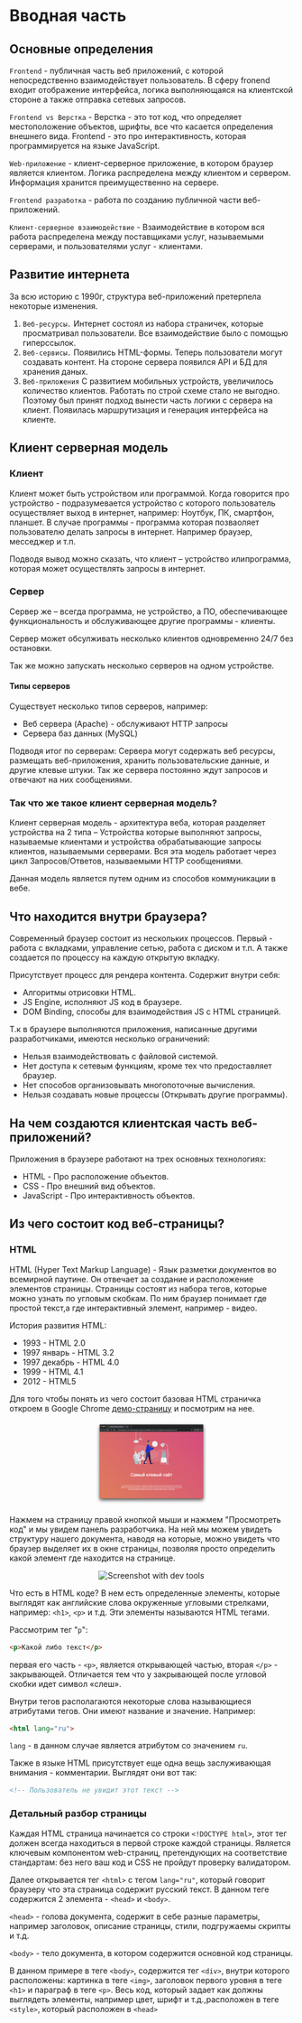 # Вводная часть

## Основные определения

`Frontend` - публичная часть веб приложений, с которой непосредственно взаимодействует пользователь. В сферу fronend входит отображение интерфейса, логика выполняющаяся на клиентской стороне а также отправка сетевых запросов.

`Frontend vs Верстка` - Верстка - это тот код, что определяет местоположение объектов, шрифты, все что касается определения внешнего вида. Frontend - это про интерактивность, которая программируется на языке JavaScript.

`Web-приложение` - клиент-серверное приложение, в котором браузер является клиентом. Логика распределена между клиентом и сервером. Информация хранится преимущественно на сервере.

`Frontend разработка` - работа по созданию публичной части веб-приложений.

`Клиент-серверное взаимодействие` - Взаимодействие в котором вся работа распределена между поставщиками услуг, называемыми серверами, и пользователями услуг - клиентами.

## Развитие интернета

За всю историю с 1990г, структура веб-приложений претерпела некоторые изменения.

1. `Веб-ресурсы.` Интернет состоял из набора страничек, которые просматривал пользователи. Все взаимодействие было с помощью гиперссылок.
2. `Веб-сервисы.` Появились HTML-формы. Теперь пользователи могут создавать контент. На стороне сервера появился API и БД для хранения даных.
3. `Веб-приложения` С развитием мобильных устройств, увеличилось количество клиентов. Работать по строй схеме стало не выгодно. Поэтому был принят подход вынести часть логики с сервера на клиент. Появилась маршрутизация и генерация интерфейса на клиенте.

## Клиент серверная модель

### Клиент

Клиент может быть устройством или программой. Когда говорится про устройство - подразумевается устройство с которого пользователь осуществляет выход в интернет, например: Ноутбук, ПК, смартфон, планшет.
В случае программы - программа которая позваоляет пользователю делать запросы в интернет. Например браузер, месседжер и т.п.

Подводя вывод можно сказать, что клиент – устройство илипрограмма, которая может осуществлять запросы в интернет.

### Сервер

Сервер же – всегда программа, не устройство, а ПО, обеспечивающее функциональность и обслуживающее другие программы - клиенты.

Сервер может обсулживать несколько клиентов одновременно 24/7 без остановки.

Так же можно запускать несколько серверов на одном устройстве.

#### Типы серверов

Существует несколько типов серверов, например:

- Веб сервера (Apache) - обслуживают HTTP запросы
- Сервера баз данных (MySQL)

Подводя итог по серверам: Сервера могут содержать веб ресурсы, размещать веб-приложения, хранить пользовательские данные, и другие клевые штуки. Так же сервера постоянно ждут запросов и отвечают на них сообщениями.

### Так что же такое клиент серверная модель?

Клиент серверная модель - архитектура веба, которая разделяет устройства на 2 типа – Устройства которые выполняют запросы, называемые клиентами и устройства обрабатывающие запросы клиентов, называемыми серверами. Вся эта модель работает через цикл Запросов/Ответов, называемыми HTTP сообщениями.

Данная модель является путем одним из способов коммуникации в вебе. 

## Что находится внутри браузера?

Современный браузер состоит из нескольких процессов. Первый - работа с вкладками, управление сетью, работа с диском и т.п. А также создается по процессу на каждую открытую вкладку.

Присутствует процесс для рендера контента. Содержит внутри себя:

- Алгоритмы отрисовки HTML.
- JS Engine, исполняют JS код в браузере.
- DOM Binding, способы для взаимодействия JS с HTML страницей.
  
Т.к в браузере выполняются приложения, написанные другими разработчиками, имеются несколько ограничений:

- Нельзя взаимодействовать с файловой системой.
- Нет доступа к сетевым функциям, кроме тех что предоставляет браузер.
- Нет способов организовывать многопоточные вычисления.
- Нельзя создавать новые процессы (Открывать другие программы).

## На чем создаются клиентская часть веб-приложений?

Приложения в браузере работают на трех основных технологиях:

- HTML - Про расположение объектов.
- CSS - Про внешний вид объектов.
- JavaScript - Про интерактивность объектов.

## Из чего состоит код веб-страницы?

### HTML

HTML (Hyper Text Markup Language) - Язык разметки документов во всемирной паутине. Он отвечает за создание и расположение элементов страницы.
Страницы состоят из набора тегов, которые можно узнать по угловым скобкам. По ним браузер понимает где простой текст,а где интерактивный элемент, например - видео.

История развития HTML:

- 1993 - HTML 2.0
- 1997 январь - HTML 3.2
- 1997 декабрь - HTML 4.0
- 1999 - HTML 4.1
- 2012 - HTML5

Для того чтобы понять из чего состоит базовая HTML страничка откроем в Google Chrome [демо-страницу](./demo_1/simple-html_1.html) и посмотрим на нее.

<p align="center">
  <img src="./demo_1/screenshot.png" alt="Screenshot"
       width="40%">
</p>

Нажмем на страницу правой кнопкой мыши и нажмем "Просмотреть код" и мы увидем панель разработчика. На ней мы можем увидеть структуру нашего документа, наводя на которые, можно увидеть что браузер выделяет их в окне страницы, позволяя просто определить какой элемент где находится на странице.

<p align="center">
  <img src="./demo_1/screenshot_home-with-devtools.png" alt="Screenshot with dev tools"
       width="40%">
</p>

Что есть в HTML коде? В нем есть определенные элементы, которые выглядят как английские слова окруженные угловыми стрелками, например: `<h1>`, `<p>` и т.д.
Эти элементы называются HTML тегами.

Рассмотрим тег "`p`":

```html
<p>Какой либо текст</p>
```

первая его часть - `<p>`, является открывающей частью, вторая `</p>` - закрывающей. Отличается тем что у закрывающей после угловой скобки идет символ «слеш».

Внутри тегов располагаются некоторые слова называющиеся атрибутами тегов. Они имеют название и значение.
Например:

```html
<html lang="ru">
```

`lang` - в данном случае является атрибутом со значением `ru`.

Также в языке HTML присутствует еще одна вещь заслуживающая внимания - комментарии. Выглядят они вот так:

```html
<!-- Пользователь не увидит этот текст -->
```

### Детальный разбор страницы

Каждая HTML страница начинается со строки `<!DOCTYPE html>`, этот тег должен всегда находиться в первой строке каждой страницы. Является ключевым компонентом web-страниц, претендующих на соответствие стандартам: без него ваш код и CSS не пройдут проверку валидатором.

Далее открывается тег `<html>` с тегом `lang="ru"`, который говорит браузеру что эта страница содержит русский текст. В данном теге содержится 2 элемента - `<head>` и `<body>`.

`<head>` - голова документа, содержит в себе разные параметры, например заголовок, описание страницы, стили, подгружаемы скрипты и т.д.

`<body>` - тело документа, в котором содержится основной код страницы.

В данном примере в теге `<body>`, содержится тег `<div>`, внутри которого расположены: картинка в теге `<img>`, заголовок первого уровня в теге `<h1>` и параграф в теге `<p>`. Весь код, который задает как должны выглядеть элементы, например цвет, шрифт и т.д.,расположен в теге `<style>`, который расположен в `<head>`
